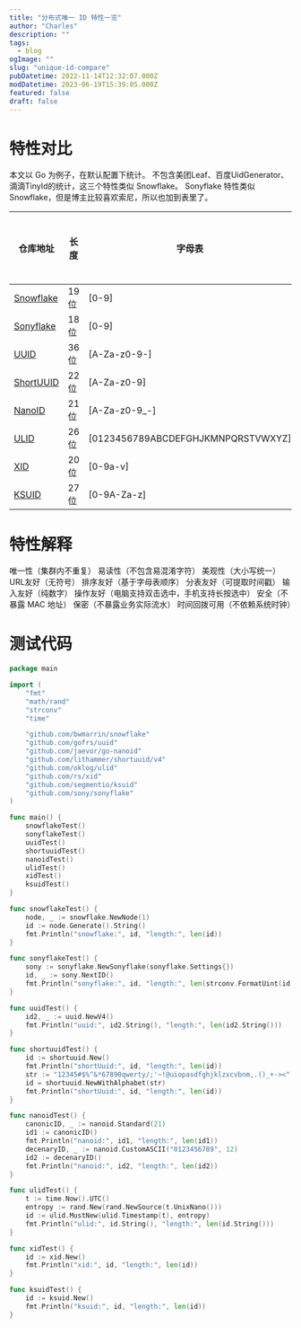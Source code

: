 ```yaml
---
title: "分布式唯一 ID 特性一览"
author: "Charles"
description: ""
tags:
  - blog
ogImage: ""
slug: "unique-id-compare"
pubDatetime: 2022-11-14T12:32:07.000Z
modDatetime: 2023-06-19T15:39:05.000Z
featured: false
draft: false
---
```


# 特性对比

本文以 Go 为例子，在默认配置下统计。
不包含美团Leaf、百度UidGenerator、滴滴TinyId的统计，这三个特性类似 Snowflake。
Sonyflake 特性类似 Snowflake，但是博主比较喜欢索尼，所以也加到表里了。

| 仓库地址                                            | 长度 | 字母表                              | 包含时间戳 | 包含机器号 | 包含随机数 | 自定义种子 | 自定义码表 | 自定义长度 | 易读性 | 美观性 | URL友好 | 排序友好 | 分表友好 | 输入友好 | 操作友好 | 可以校验 |
| --------------------------------------------------- | ---- | ----------------------------------- | ---------- | ---------- | ---------- | ---------- | ---------- | ---------- | ------ | ------ | ------- | -------- | -------- | -------- | -------- | -------- |
| [Snowflake](https://github.com/bwmarrin/snowflake)  | 19位 | \[0-9]                              | ✔         | ✔         | <br />     | <br />     | <br />     | <br />     | ✔     | ✔     | ✔      | ✔       | ✔       | ✔       | ✔       | ✔       |
| [Sonyflake](https://github.com/sony/sonyflake)      | 18位 | \[0-9]                              | ✔         | ✔         | <br />     | <br />     | <br />     | <br />     | ✔     | ✔     | ✔      | ✔       | ✔       | ✔       | ✔       | ✔       |
| [UUID](https://github.com/gofrs/uuid)               | 36位 | \[A-Za-z0-9-]                       | <br />     | <br />     | ✔         | <br />     | <br />     | <br />     | <br /> | ✔     | <br />  | <br />   | <br />   | <br />   | <br />   | <br />   |
| [ShortUUID](https://github.com/lithammer/shortuuid) | 22位 | \[A-Za-z0-9]                        | <br />     | <br />     | ✔         | <br />     | ✔         | <br />     | ✔     | <br /> | ✔      | <br />   | <br />   | <br />   | ✔       | <br />   |
| [NanoID](https://github.com/jaevor/go-nanoid)       | 21位 | \[A-Za-z0-9\_-]                     | <br />     | <br />     | ✔         | <br />     | ✔         | ✔         | <br /> | <br /> | <br />  | <br />   | <br />   | <br />   | <br />   | <br />   |
| [ULID](https://github.com/oklog/ulid)               | 26位 | \[0123456789ABCDEFGHJKMNPQRSTVWXYZ] | ✔         | <br />     | ✔         | ✔         | <br />     | <br />     | <br /> | ✔     | ✔      | ✔       | ✔       | <br />   | ✔       | ✔       |
| [XID](https://github.com/rs/xid)                    | 20位 | \[0-9a-v]                           | ✔         | ✔         | ✔         | <br />     | <br />     | <br />     | <br /> | ✔     | ✔      | ✔       | ✔       | <br />   | ✔       | ✔       |
| [KSUID](https://github.com/segmentio/ksuid)         | 27位 | \[0-9A-Za-z]                        | ✔         | <br />     | ✔         | ✔         | <br />     | <br />     | <br /> | <br /> | ✔      | ✔       | ✔       | <br />   | ✔       | ✔       |

# 特性解释

唯一性（集群内不重复）
易读性（不包含易混淆字符）
美观性（大小写统一）
URL友好（无符号）
排序友好（基于字母表顺序）
分表友好（可提取时间戳）
输入友好（纯数字）
操作友好（电脑支持双击选中，手机支持长按选中）
安全（不暴露 MAC 地址）
保密（不暴露业务实际流水）
时间回拨可用（不依赖系统时钟）

# 测试代码

```go
package main

import (
	"fmt"
	"math/rand"
	"strconv"
	"time"

	"github.com/bwmarrin/snowflake"
	"github.com/gofrs/uuid"
	"github.com/jaevor/go-nanoid"
	"github.com/lithammer/shortuuid/v4"
	"github.com/oklog/ulid"
	"github.com/rs/xid"
	"github.com/segmentio/ksuid"
	"github.com/sony/sonyflake"
)

func main() {
	snowflakeTest()
	sonyflakeTest()
	uuidTest()
	shortuuidTest()
	nanoidTest()
	ulidTest()
	xidTest()
	ksuidTest()
}

func snowflakeTest() {
	node, _ := snowflake.NewNode(1)
	id := node.Generate().String()
	fmt.Println("snowflake:", id, "length:", len(id))
}

func sonyflakeTest() {
	sony := sonyflake.NewSonyflake(sonyflake.Settings{})
	id, _ := sony.NextID()
	fmt.Println("sonyflake:", id, "length:", len(strconv.FormatUint(id, 10)))
}

func uuidTest() {
	id2, _ := uuid.NewV4()
	fmt.Println("uuid:", id2.String(), "length:", len(id2.String()))
}

func shortuuidTest() {
	id := shortuuid.New()
	fmt.Println("shortUuid:", id, "length:", len(id))
	str := "12345#$%^&*67890qwerty/;'~!@uiopasdfghjklzxcvbnm,.()_+·><"
	id = shortuuid.NewWithAlphabet(str)
	fmt.Println("shortUuid:", id, "length:", len(id))
}

func nanoidTest() {
	canonicID, _ := nanoid.Standard(21)
	id1 := canonicID()
	fmt.Println("nanoid:", id1, "length:", len(id1))
	decenaryID, _ := nanoid.CustomASCII("0123456789", 12)
	id2 := decenaryID()
	fmt.Println("nanoid:", id2, "length:", len(id2))
}

func ulidTest() {
	t := time.Now().UTC()
	entropy := rand.New(rand.NewSource(t.UnixNano()))
	id := ulid.MustNew(ulid.Timestamp(t), entropy)
	fmt.Println("ulid:", id.String(), "length:", len(id.String()))
}

func xidTest() {
	id := xid.New()
	fmt.Println("xid:", id, "length:", len(id))
}

func ksuidTest() {
	id := ksuid.New()
	fmt.Println("ksuid:", id, "length:", len(id))
}
```
